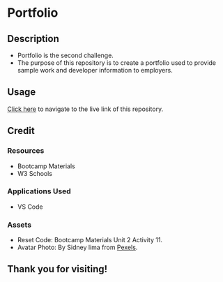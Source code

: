 # Portfolio

## Description

- Portfolio is the second challenge.
- The purpose of this repository is to create a portfolio used to provide sample work and developer information to employers.

## Usage

[Click here](https://hbarry89.github.io/Portfolio/) to navigate to the live link of this repository.


## Credit
### Resources
- Bootcamp Materials
- W3 Schools

### Applications Used
- VS Code

### Assets
- Reset Code: Bootcamp Materials Unit 2 Activity 11. 
- Avatar Photo: By Sidney lima from [Pexels](https://www.pexels.com/photo/silhouette-photography-of-woman-2011639/).

## Thank you for visiting!